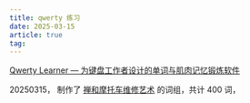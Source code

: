 ```yaml
---
title: qwerty 练习
date: 2025-03-15
article: true
tag:
---
```


[Qwerty Learner — 为键盘工作者设计的单词与肌肉记忆锻炼软件](https://qwerty.naglfar28.com/)

20250315， 制作了 [禅和摩托车维修艺术](../../01%20Reading/02%20书籍/禅和摩托车维修艺术) 的词组，共计 400 词，